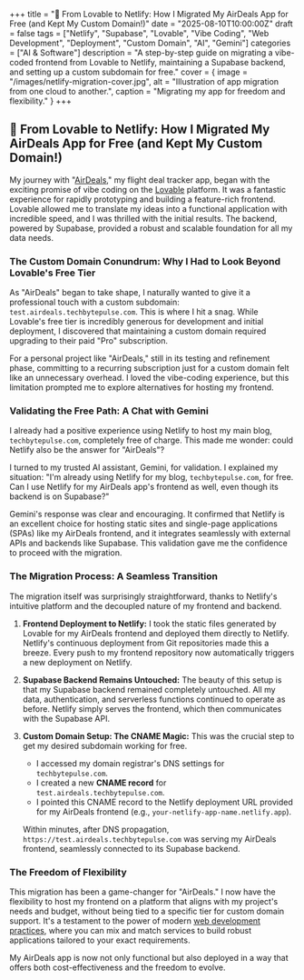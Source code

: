 +++
title = "🚀 From Lovable to Netlify: How I Migrated My AirDeals App for Free (and Kept My Custom Domain!)"
date = "2025-08-10T10:00:00Z"
draft = false
tags = ["Netlify", "Supabase", "Lovable", "Vibe Coding", "Web Development", "Deployment", "Custom Domain", "AI", "Gemini"]
categories = ["AI & Software"]
description = "A step-by-step guide on migrating a vibe-coded frontend from Lovable to Netlify, maintaining a Supabase backend, and setting up a custom subdomain for free."
cover = { image = "/images/netlify-migration-cover.jpg", alt = "Illustration of app migration from one cloud to another.", caption = "Migrating my app for freedom and flexibility." }
+++

## 🚀 From Lovable to Netlify: How I Migrated My AirDeals App for Free (and Kept My Custom Domain!)

My journey with "[AirDeals](https://test.airdeals.techbytepulse.com)," my flight deal tracker app, began with the exciting promise of vibe coding on the [Lovable](/posts/my-lovable-ai-experience/) platform. It was a fantastic experience for rapidly prototyping and building a feature-rich frontend. Lovable allowed me to translate my ideas into a functional application with incredible speed, and I was thrilled with the initial results. The backend, powered by Supabase, provided a robust and scalable foundation for all my data needs.

### The Custom Domain Conundrum: Why I Had to Look Beyond Lovable's Free Tier

As "AirDeals" began to take shape, I naturally wanted to give it a professional touch with a custom subdomain: `test.airdeals.techbytepulse.com`. This is where I hit a snag. While Lovable's free tier is incredibly generous for development and initial deployment, I discovered that maintaining a custom domain required upgrading to their paid "Pro" subscription.

For a personal project like "AirDeals," still in its testing and refinement phase, committing to a recurring subscription just for a custom domain felt like an unnecessary overhead. I loved the vibe-coding experience, but this limitation prompted me to explore alternatives for hosting my frontend.

### Validating the Free Path: A Chat with Gemini

I already had a positive experience using Netlify to host my main blog, `techbytepulse.com`, completely free of charge. This made me wonder: could Netlify also be the answer for "AirDeals"?

I turned to my trusted AI assistant, Gemini, for validation. I explained my situation: "I'm already using Netlify for my blog, `techbytepulse.com`, for free. Can I use Netlify for my AirDeals app's frontend as well, even though its backend is on Supabase?"

Gemini's response was clear and encouraging. It confirmed that Netlify is an excellent choice for hosting static sites and single-page applications (SPAs) like my AirDeals frontend, and it integrates seamlessly with external APIs and backends like Supabase. This validation gave me the confidence to proceed with the migration.

### The Migration Process: A Seamless Transition

The migration itself was surprisingly straightforward, thanks to Netlify's intuitive platform and the decoupled nature of my frontend and backend.

1.  **Frontend Deployment to Netlify:** I took the static files generated by Lovable for my AirDeals frontend and deployed them directly to Netlify. Netlify's continuous deployment from Git repositories made this a breeze. Every push to my frontend repository now automatically triggers a new deployment on Netlify.

2.  **Supabase Backend Remains Untouched:** The beauty of this setup is that my Supabase backend remained completely untouched. All my data, authentication, and serverless functions continued to operate as before. Netlify simply serves the frontend, which then communicates with the Supabase API.

3.  **Custom Domain Setup: The CNAME Magic:** This was the crucial step to get my desired subdomain working for free.
    *   I accessed my domain registrar's DNS settings for `techbytepulse.com`.
    *   I created a new **CNAME record** for `test.airdeals.techbytepulse.com`.
    *   I pointed this CNAME record to the Netlify deployment URL provided for my AirDeals frontend (e.g., `your-netlify-app-name.netlify.app`).

    Within minutes, after DNS propagation, `https://test.airdeals.techbytepulse.com` was serving my AirDeals frontend, seamlessly connected to its Supabase backend.

### The Freedom of Flexibility

This migration has been a game-changer for "AirDeals." I now have the flexibility to host my frontend on a platform that aligns with my project's needs and budget, without being tied to a specific tier for custom domain support. It's a testament to the power of modern [web development practices](/posts/from-lovable-dev-to-gemini-cli/), where you can mix and match services to build robust applications tailored to your exact requirements.

My AirDeals app is now not only functional but also deployed in a way that offers both cost-effectiveness and the freedom to evolve.
